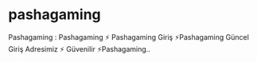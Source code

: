 # pashagaming
Pashagaming : Pashagaming ⚡️ Pashagaming Giriş ⚡️Pashagaming Güncel Giriş Adresimiz ⚡️ Güvenilir ⚡️Pashagaming..
